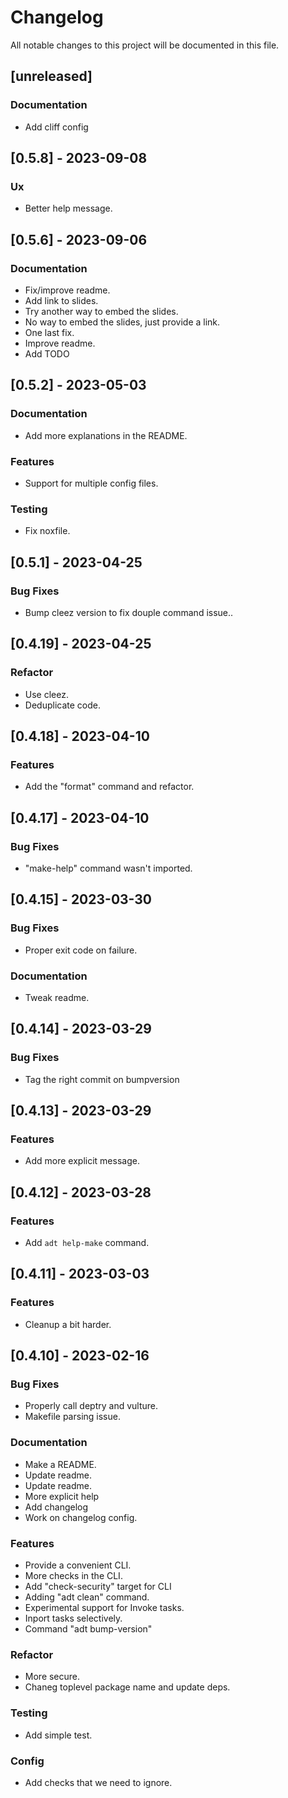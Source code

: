 # Changelog

All notable changes to this project will be documented in this file.

## [unreleased]

### Documentation

- Add cliff config

## [0.5.8] - 2023-09-08

### Ux

- Better help message.

## [0.5.6] - 2023-09-06

### Documentation

- Fix/improve readme.
- Add link to slides.
- Try another way to embed the slides.
- No way to embed the slides, just provide a link.
- One last fix.
- Improve readme.
- Add TODO

## [0.5.2] - 2023-05-03

### Documentation

- Add more explanations in the README.

### Features

- Support for multiple config files.

### Testing

- Fix noxfile.

## [0.5.1] - 2023-04-25

### Bug Fixes

- Bump cleez version to fix douple command issue..

## [0.4.19] - 2023-04-25

### Refactor

- Use cleez.
- Deduplicate code.

## [0.4.18] - 2023-04-10

### Features

- Add the "format" command and refactor.

## [0.4.17] - 2023-04-10

### Bug Fixes

- "make-help" command wasn't imported.

## [0.4.15] - 2023-03-30

### Bug Fixes

- Proper exit code on failure.

### Documentation

- Tweak readme.

## [0.4.14] - 2023-03-29

### Bug Fixes

- Tag the right commit on bumpversion

## [0.4.13] - 2023-03-29

### Features

- Add more explicit message.

## [0.4.12] - 2023-03-28

### Features

- Add `adt help-make` command.

## [0.4.11] - 2023-03-03

### Features

- Cleanup a bit harder.

## [0.4.10] - 2023-02-16

### Bug Fixes

- Properly call deptry and vulture.
- Makefile parsing issue.

### Documentation

- Make a README.
- Update readme.
- Update readme.
- More explicit help
- Add changelog
- Work on changelog config.

### Features

- Provide a convenient CLI.
- More checks in the CLI.
- Add "check-security" target for CLI
- Adding "adt clean" command.
- Experimental support for Invoke tasks.
- Inport tasks selectively.
- Command "adt bump-version"

### Refactor

- More secure.
- Chaneg toplevel package name and update deps.

### Testing

- Add simple test.

### Config

- Add checks that we need to ignore.

<!-- generated by git-cliff -->
